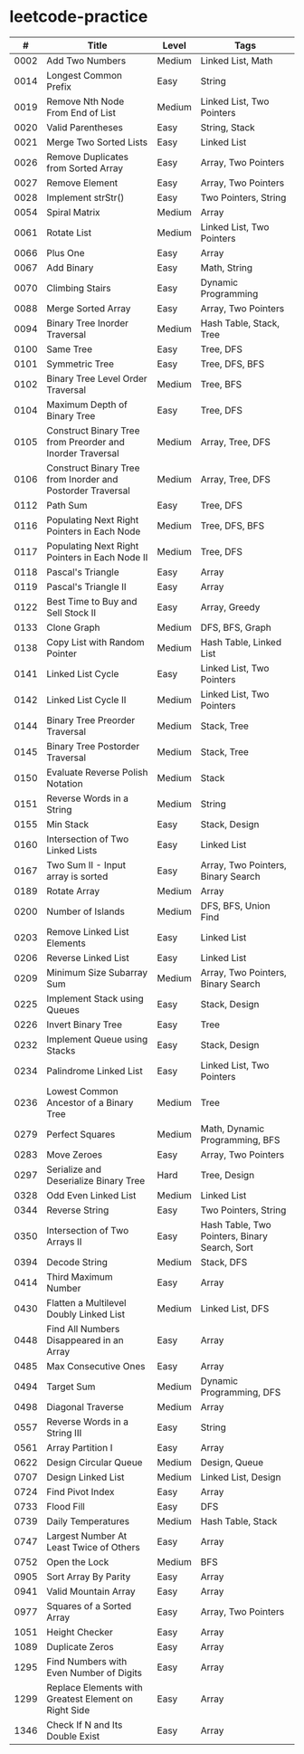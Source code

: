 # leetcode-practice

| #  | Title | Level | Tags |
|----| ----- | ----- | ---- |
|0002|Add Two Numbers|Medium|Linked List, Math|
|0014|Longest Common Prefix|Easy|String|
|0019|Remove Nth Node From End of List|Medium|Linked List, Two Pointers|
|0020|Valid Parentheses|Easy|String, Stack|
|0021|Merge Two Sorted Lists|Easy|Linked List|
|0026|Remove Duplicates from Sorted Array|Easy|Array, Two Pointers|
|0027|Remove Element|Easy|Array, Two Pointers|
|0028|Implement strStr()|Easy|Two Pointers, String|
|0054|Spiral Matrix|Medium|Array|
|0061|Rotate List|Medium|Linked List, Two Pointers|
|0066|Plus One|Easy|Array|
|0067|Add Binary|Easy|Math, String|
|0070|Climbing Stairs|Easy|Dynamic Programming|
|0088|Merge Sorted Array|Easy|Array, Two Pointers|
|0094|Binary Tree Inorder Traversal|Medium|Hash Table, Stack, Tree|
|0100|Same Tree|Easy|Tree, DFS|
|0101|Symmetric Tree|Easy|Tree, DFS, BFS|
|0102|Binary Tree Level Order Traversal|Medium|Tree, BFS|
|0104|Maximum Depth of Binary Tree|Easy|Tree, DFS|
|0105|Construct Binary Tree from Preorder and Inorder Traversal|Medium|Array, Tree, DFS|
|0106|Construct Binary Tree from Inorder and Postorder Traversal|Medium|Array, Tree, DFS|
|0112|Path Sum|Easy|Tree, DFS|
|0116|Populating Next Right Pointers in Each Node|Medium|Tree, DFS, BFS|
|0117|Populating Next Right Pointers in Each Node II|Medium|Tree, DFS|
|0118|Pascal's Triangle|Easy|Array|
|0119|Pascal's Triangle II|Easy|Array|
|0122|Best Time to Buy and Sell Stock II|Easy|Array, Greedy|
|0133|Clone Graph|Medium|DFS, BFS, Graph|
|0138|Copy List with Random Pointer|Medium|Hash Table, Linked List|
|0141|Linked List Cycle|Easy|Linked List, Two Pointers|
|0142|Linked List Cycle II|Medium|Linked List, Two Pointers|
|0144|Binary Tree Preorder Traversal|Medium|Stack, Tree|
|0145|Binary Tree Postorder Traversal|Medium|Stack, Tree|
|0150|Evaluate Reverse Polish Notation|Medium|Stack|
|0151|Reverse Words in a String|Medium|String|
|0155|Min Stack|Easy|Stack, Design|
|0160|Intersection of Two Linked Lists|Easy|Linked List|
|0167|Two Sum II - Input array is sorted|Easy|Array, Two Pointers, Binary Search|
|0189|Rotate Array|Medium|Array|
|0200|Number of Islands|Medium|DFS, BFS, Union Find|
|0203|Remove Linked List Elements|Easy|Linked List|
|0206|Reverse Linked List|Easy|Linked List|
|0209|Minimum Size Subarray Sum|Medium|Array, Two Pointers, Binary Search|
|0225|Implement Stack using Queues|Easy|Stack, Design|
|0226|Invert Binary Tree|Easy|Tree|
|0232|Implement Queue using Stacks|Easy|Stack, Design|
|0234|Palindrome Linked List|Easy|Linked List, Two Pointers|
|0236|Lowest Common Ancestor of a Binary Tree|Medium|Tree|
|0279|Perfect Squares|Medium|Math, Dynamic Programming, BFS|
|0283|Move Zeroes|Easy|Array, Two Pointers|
|0297|Serialize and Deserialize Binary Tree|Hard|Tree, Design|
|0328|Odd Even Linked List|Medium|Linked List|
|0344|Reverse String|Easy|Two Pointers, String|
|0350|Intersection of Two Arrays II|Easy|Hash Table, Two Pointers, Binary Search, Sort|
|0394|Decode String|Medium|Stack, DFS|
|0414|Third Maximum Number|Easy|Array|
|0430|Flatten a Multilevel Doubly Linked List|Medium|Linked List, DFS|
|0448|Find All Numbers Disappeared in an Array|Easy|Array|
|0485|Max Consecutive Ones|Easy|Array|
|0494|Target Sum|Medium|Dynamic Programming, DFS|
|0498|Diagonal Traverse|Medium|Array|
|0557|Reverse Words in a String III|Easy|String|
|0561|Array Partition I|Easy|Array|
|0622|Design Circular Queue|Medium|Design, Queue|
|0707|Design Linked List|Medium|Linked List, Design|
|0724|Find Pivot Index|Easy|Array|
|0733|Flood Fill|Easy|DFS|
|0739|Daily Temperatures|Medium|Hash Table, Stack|
|0747|Largest Number At Least Twice of Others|Easy|Array|
|0752|Open the Lock|Medium|BFS|
|0905|Sort Array By Parity|Easy|Array|
|0941|Valid Mountain Array|Easy|Array|
|0977|Squares of a Sorted Array|Easy|Array, Two Pointers|
|1051|Height Checker|Easy|Array|
|1089|Duplicate Zeros|Easy|Array|
|1295|Find Numbers with Even Number of Digits|Easy|Array|
|1299|Replace Elements with Greatest Element on Right Side|Easy|Array|
|1346|Check If N and Its Double Exist|Easy|Array|